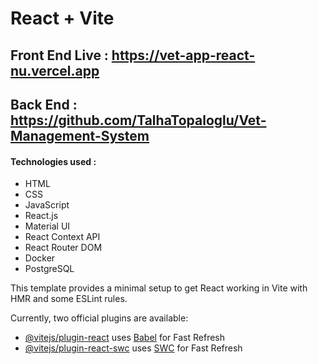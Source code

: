 # React + Vite

## Front End Live : https://vet-app-react-nu.vercel.app
## Back End : https://github.com/TalhaTopaloglu/Vet-Management-System

#### Technologies used :
- HTML
- CSS
- JavaScript
- React.js
- Material UI
- React Context API
- React Router DOM
- Docker
- PostgreSQL


This template provides a minimal setup to get React working in Vite with HMR and some ESLint rules.

Currently, two official plugins are available:

- [@vitejs/plugin-react](https://github.com/vitejs/vite-plugin-react/blob/main/packages/plugin-react/README.md) uses [Babel](https://babeljs.io/) for Fast Refresh
- [@vitejs/plugin-react-swc](https://github.com/vitejs/vite-plugin-react-swc) uses [SWC](https://swc.rs/) for Fast Refresh
